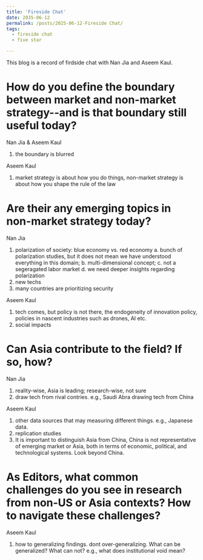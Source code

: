 ```yaml
---
title: 'Fireside Chat'
date: 2035-06-12
permalink: /posts/2025-06-12-Fireside Chat/
tags:
  - fireside chat
  - five star

---
```


This blog is a record of firdside chat with Nan Jia and Aseem Kaul.


How do you define the boundary between market and non-market strategy--and is that boundary still useful today?
======
Nan Jia & Aseem Kaul
1. the boundary is blurred


Aseem Kaul
1. market strategy is about how you do things, non-market strategy is about how you shape the rule of the law


Are their any emerging topics in non-market strategy today?
======
Nan Jia
1. polarization of society: blue economy vs. red economy
   a. bunch of polarization studies, but it does not mean we have understood everything in this domain;
   b. multi-dimensional concept;
   c. not a segeragated labor market
   d. we need deeper insights regarding polarization
2. new techs
3. many countries are prioritizing security

Aseem Kaul
1. tech comes, but policy is not there, the endogeneity of innovation policy, policies in nascent industries such as drones, AI etc.
2. social impacts


Can Asia contribute to the field? If so, how?
======
Nan Jia
1. reality-wise, Asia is leading; research-wise, not sure
2. draw tech from rival contries. e.g., Saudi Abra drawing tech from China

Aseem Kaul
1. other data sources that may measuring different things. e.g., Japanese data.
2. replication studies
3. It is important to distinguish Asia from China, China is not representative of emerging market or Asia, both in terms of economic, political, and technological systems. Look beyond China.

As Editors, what common challenges do you see in research from non-US or Asia contexts? How to navigate these challenges?
======
Aseem Kaul
1. how to generalizing findings. dont over-generalizing. What can be generalized? What can not? e.g., what does institutional void mean?










